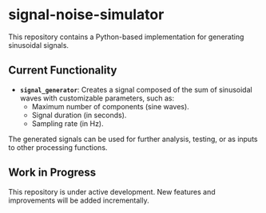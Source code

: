 # signal-noise-simulator

This repository contains a Python-based implementation for generating sinusoidal signals. 

## Current Functionality
- **`signal_generator`**: Creates a signal composed of the sum of sinusoidal waves with customizable parameters, such as:
  - Maximum number of components (sine waves).
  - Signal duration (in seconds).
  - Sampling rate (in Hz).

The generated signals can be used for further analysis, testing, or as inputs to other processing functions.

## Work in Progress
This repository is under active development. New features and improvements will be added incrementally.
 
